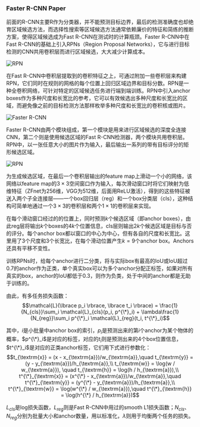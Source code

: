 ### Faster R-CNN Paper
前面的R-CNN主要R作为分类器，并不能预测目标边界，最后的检测准确度也却绝育区域候选方法，而选择性搜索等区域候选方法通常依赖廉价的特征和简练的推断方案，使得区域候选成为Fast R-CNN在测试时的计算瓶颈。Faster R-CNN中在Fast R-CNN的基础上引入RPNs（Region Proposal Networks），它与进行目标检测的CNN共用卷积层而进行区域候选，大大减少计算成本。

![RPN](https://i.loli.net/2019/05/07/5cd143dbc03e7.png)

在Fast R-CNN中卷积层提取到的卷积特征之上，可通过附加一些卷积层来构建RPN，它们同时在规则的网格的每个位置上回归区域边界和目标分数。RPN是一种全卷积网络，可针对特定的区域候选任务进行端到端训练。RPN中引入anchor boxes作为多种尺度和长宽比的参考，它可以有效候选出多种尺度和长宽比的区域，而避免像之前的目标检测方法那样枚举多种尺度和长宽比的卷积核或图片。

![Faster R-CNN](https://i.loli.net/2019/05/07/5cd14e5c6f6e9.png)

Faster R-CNN由两个模块组成，第一个模块是用来进行区域候选的深度全连接CNN，第二个则是使用候选区域的Fast R-CNN检测器，两个模块共用卷积层。RPN中，以一张任意大小的图片作为输入，最后输出一系列的带有目标评分的矩形候选区域。

![RPN](https://i.loli.net/2019/05/07/5cd15c0771edd.png)

为生成候选区域，在最后一个卷积层输出的feature map上滑动一个小的网络，该网络以feature map的$3\times3$空间窗口作为输入，每次滑动窗口时将它们映射为低维特征（ZFnet为$256$维，VGG为$512$维，后面用ReLU激活），得到的这些特征被送入两个子全连接层——一个box回归层（reg）和一个box分类层（cls），这种结构可简单地通过一个$3\times3$的卷积层和两个$1\times1$的卷积层来实现。

在每个滑动窗口经过的的位置上，同时预测$k$个候选区域（即anchor boxes），由此reg层将输出$k$个boxes的$4k$个位置信息，cls层则输出$2k$个候选区域是目标与否的评分。每个anchor box都以窗口的中心为中心，但有各自的尺度和长宽比。这里用了3个尺度和3个长宽比，在每个滑动位置产生$k=9$个anchor box。Anchors还具有平移不变性。

训练RPNs时，给每个anchor进行二分类，将与实际box有最高的IoU或IoU超过$0.7$的anchor作为正类，单个真实box可以为多个anchor分配正标签，如果对所有真实的box，anchor的IoU都低于$0.3$，则作为负类，处于中间的anchor都是无助于训练的。

由此，有多任务损失函数：$$\mathcal{L}(\lbrace p_i \rbrace, \lbrace t_i \rbrace) = \frac{1}{N_{cls}}\sum_i \mathcal{L}_{cls}(p_i, p^{\*}_i) + \lambda\frac{1}{N_{reg}}\sum_i p^{\*}_i \mathcal{L}_{reg}(t_i, t^{\*}_i)$$

其中，$i$是小批量中anchor box的索引，$p_i$是预测出来的第$i$个anchor为某个物体的概率，$p^{\*}_i$是对应的标签，对应的$t_i$则是预测出来的$4$个box位置信息，$t^{\*}_i$是对应的正类anchor标签，它们用下式进行参数化：$$t_{\textrm{x}} =  (x - x_{\textrm{a}})/w_{\textrm{a}},\quad t_{\textrm{y}} = (y - y_{\textrm{a}})/h_{\textrm{a}},\\ t_{\textrm{w}} = \log(w / w_{\textrm{a}}), \quad t_{\textrm{h}} = \log(h / h_{\textrm{a}}),\\ t^{\*}_{\textrm{x}} =  (x^{\*} - x_{\textrm{a}})/w_{\textrm{a}},\quad t^{\*}_{\textrm{y}} = (y^{\*} - y_{\textrm{a}})/h_{\textrm{a}},\\ t^{\*}_{\textrm{w}} = \log(w^{\*} / w_{\textrm{a}}),\quad t^{\*}_{\textrm{h}} = \log(h^{\*} / h_{\textrm{a}})$$

$L_{cls}$是log损失函数，$L_{reg}$则是Fast R-CNN中用过的smooth L1损失函数；$N_{cls}$、$N_{reg}$分别为批量大小和anchor数量，用以标准化，$\lambda$则用于均衡两个任务的损失。

